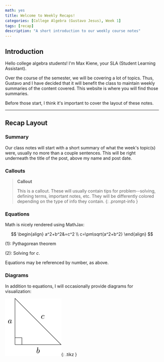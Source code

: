 ```yaml
---
math: yes
title: Welcome to Weekly Recaps!
categories: [College Algebra (Gustavo Jesus), Week 1]
tags: [recap]
description: "A short introduction to our weekly course notes"
---
```


## Introduction 

Hello college algebra students! I'm Max Kiene, your SLA (Student Learning Assistant).

Over the course of the semester, we will be covering a lot of topics. Thus, Gustavo and I have decided that it will benefit the class to maintain weekly summaries of the content covered. This website is where you will find those summaries.

Before those start, I think it's important to cover the layout of these notes.

---

## Recap Layout

### Summary
Our class notes will start with a short summary of what the week's topic(s) were, usually no more than a couple sentences. This will be right underneath the title of the post, above my name and post date.

### Callouts

> **Callout**
>
> This is a callout. These will usually contain tips for problem--solving, defining terms, important notes, etc. They will be differently colored depending on the type of info they contain.
{: .prompt-info }

### Equations

Math is nicely rendered using MathJax:

$$
\begin{align}
a^2+b^2&=c^2 \\
c=\pm\sqrt{a^2+b^2}
\end{align}
$$

$(1)$: Pythagorean theorem

$(2)$: Solving for $c$.

Equations may be referenced by number, as above.

### Diagrams
In addition to equations, I will occasionally provide diagrams for visualization:

<!-- ![](/assets/images/gustavo/light.svg){: .light } -->
<!-- ![](/assets/images/gustavo/light.svg){: style="filter: invert(70%);" .dark } -->
![](/assets/img/gustavo/light.svg){: .tikz }
